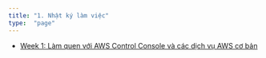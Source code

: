 ```yaml
---
title: "1. Nhật ký làm việc"
type:  "page"
---
```

- [Week 1: Làm quen với AWS Control Console và các dịch vụ AWS cơ bản](week_1/)